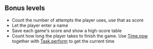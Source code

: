 ## Bonus levels
* Count the number of attempts the player uses, use that as score
* Let the player enter a name
* Save each game's score and show a high-score table
* Count how long the player takes to finish the game. Use [Time.now](http://package.elm-lang.org/packages/elm-lang/core/5.1.1/Time#now) together with [Task.perform](http://package.elm-lang.org/packages/elm-lang/core/5.1.1/Task#perform) to get the current time

